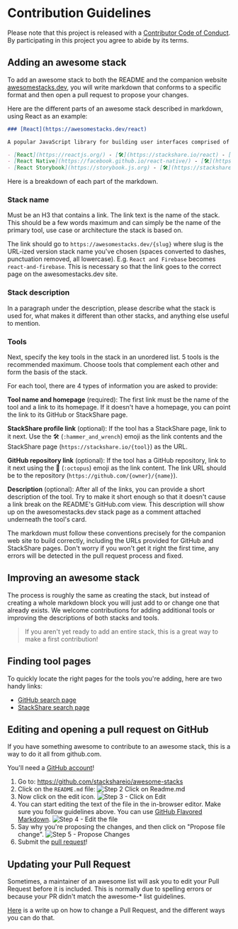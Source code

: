 # Contribution Guidelines

Please note that this project is released with a [Contributor Code of Conduct](CODE-OF-CONDUCT.md). By participating in this project you agree to abide by its terms.

## Adding an awesome stack

To add an awesome stack to both the README and the companion website [awesomestacks.dev](https://awesomestacks.dev/), you will write markdown that conforms to a specific format and then open a pull request to propose your changes.

Here are the different parts of an awesome stack described in markdown, using React as an example:

```markdown
### [React](https://awesomestacks.dev/react)

A popular JavaScript library for building user interfaces comprised of interactive components.

- [React](https://reactjs.org/) - [🛠](https://stackshare.io/react) - [🐙](https://github.com/facebook/react) - React makes it painless to create interactive UIs.
- [React Native](https://facebook.github.io/react-native/) - [🛠️](https://stackshare.io/react-native) - [🐙](https://github.com/facebook/react-native) - A framework for building native apps with React.
- [React Storybook](https://storybook.js.org) - [🛠️](https://stackshare.io/react-storybook) - [🐙](https://github.com/storybooks/storybook) - An open source tool for developing UI components in isolation.
```

Here is a breakdown of each part of the markdown.

### Stack name

Must be an H3 that contains a link. The link text is the name of the stack. This should be a few words maximum and can simply be the name of the primary tool, use case or architecture the stack is based on.

The link should go to `https://awesomestacks.dev/{slug}` where slug is the URL-ized version stack name you've chosen (spaces converted to dashes, punctuation removed, all lowercase). E.g. `React and Firebase` becomes `react-and-firebase`. This is necessary so that the link goes to the correct page on the awesomestacks.dev site.

### Stack description

In a paragraph under the description, please describe what the stack is used for, what makes it different than other stacks, and anything else useful to mention.

### Tools

Next, specify the key tools in the stack in an unordered list. 5 tools is the recommended maximum. Choose tools that complement each other and form the basis of the stack.

For each tool, there are 4 types of information you are asked to provide:

**Tool name and homepage** (required): The first link must be the name of the tool and a link to its homepage. If it doesn't have a homepage, you can point the link to its GitHub or StackShare page.

**StackShare profile link** (optional): If the tool has a StackShare page, link to it next. Use the 🛠️ (`:hammer_and_wrench`) emoji as the link contents and the StackShare page (`https://stackshare.io/{tool}`) as the URL.

**GitHub repository link** (optional): If the tool has a GitHub repository, link to it next using the 🐙 (`:octopus`) emoji as the link content. The link URL should be to the repository (`https://github.com/{owner}/{name}`).

**Description** (optional): After all of the links, you can provide a short description of the tool. Try to make it short enough so that it doesn't cause a link break on the README's GitHub.com view. This description will show up on the awesomestacks.dev stack page as a comment attached underneath the tool's card.

The markdown must follow these conventions precisely for the companion web site to build correctly, including the URLs provided for GitHub and StackShare pages. Don't worry if you won't get it right the first time, any errors will be detected in the pull request process and fixed.

## Improving an awesome stack

The process is roughly the same as creating the stack, but instead of creating a whole markdown block you will just add to or change one that already exists. We welcome contributions for adding additional tools or improving the descriptions of both stacks and tools.

> If you aren't yet ready to add an entire stack, this is a great way to make a first contribution!

## Finding tool pages

To quickly locate the right pages for the tools you're adding, here are two handy links:

- [GitHub search page](https://github.com/search)
- [StackShare search page](https://stackshare.io/search)

## Editing and opening a pull request on GitHub

If you have something awesome to contribute to an awesome stack, this is a way to do it all from github.com.

You'll need a [GitHub account](https://github.com/join)!

1. Go to: https://github.com/stackshareio/awesome-stacks
2. Click on the `README.md` file: ![Step 2 Click on Readme.md](https://cloud.githubusercontent.com/assets/170270/9402920/53a7e3ea-480c-11e5-9d81-aecf64be55eb.png)
3. Now click on the edit icon. ![Step 3 - Click on Edit](https://cloud.githubusercontent.com/assets/170270/9402927/6506af22-480c-11e5-8c18-7ea823530099.png)
4. You can start editing the text of the file in the in-browser editor. Make sure you follow guidelines above. You can use [GitHub Flavored Markdown](https://help.github.com/articles/github-flavored-markdown/). ![Step 4 - Edit the file](https://cloud.githubusercontent.com/assets/170270/9402932/7301c3a0-480c-11e5-81f5-7e343b71674f.png)
5. Say why you're proposing the changes, and then click on "Propose file change". ![Step 5 - Propose Changes](https://cloud.githubusercontent.com/assets/170270/9402937/7dd0652a-480c-11e5-9138-bd14244593d5.png)
6. Submit the [pull request](https://help.github.com/articles/using-pull-requests/)!

## Updating your Pull Request

Sometimes, a maintainer of an awesome list will ask you to edit your Pull Request before it is included. This is normally due to spelling errors or because your PR didn't match the awesome-* list guidelines.

[Here](https://github.com/RichardLitt/knowledge/blob/master/github/amending-a-commit-guide.md) is a write up on how to change a Pull Request, and the different ways you can do that.